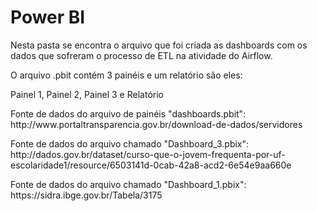 <!DOCTYPE html>
<html lang="en">
<head>
    <meta charset="UTF-8">
    <meta name="viewport" content="width=device-width, initial-scale=1.0">
    <title></title>
</head>
<body>
    <h1><b>Power BI</b></h1>
    <p> Nesta pasta se encontra o arquivo que foi criada as dashboards com os dados que sofreram o processo de ETL na atividade do Airflow.</p>
    <p>O arquivo .pbit contém 3 painéis e um relatório são eles:</p>
    <p>Painel 1, Painel 2, Painel 3 e Relatório</p>
    <p>Fonte de dados do arquivo de painéis "dashboards.pbit": http://www.portaltransparencia.gov.br/download-de-dados/servidores</p>
    <p>Fonte de dados do arquivo chamado "Dashboard_3.pbix": http://dados.gov.br/dataset/curso-que-o-jovem-frequenta-por-uf-escolaridade1/resource/6503141d-0cab-42a8-acd2-6e54e9aa660e</p>
    <p>Fonte de dados do arquivo chamado "Dashboard_1.pbix": https://sidra.ibge.gov.br/Tabela/3175</p>
</body>
</html>